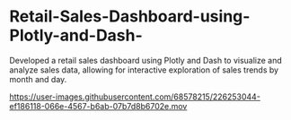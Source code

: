 # Retail-Sales-Dashboard-using-Plotly-and-Dash-
Developed a retail sales dashboard using Plotly and Dash to visualize and analyze sales data, allowing for interactive exploration of sales trends by month and day.


https://user-images.githubusercontent.com/68578215/226253044-ef186118-066e-4567-b6ab-07b7d8b6702e.mov
